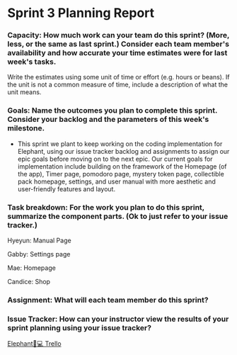 # Sprint 3 Planning Report

### Capacity: How much work can your team do this sprint? (More, less, or the same as last sprint.) Consider each team member's availability and how accurate your time estimates were for last week's tasks.
Write the estimates using some unit of time or effort (e.g. hours or beans). If the unit is not a common measure of time, include a description of what the unit means.

### Goals: Name the outcomes you plan to complete this sprint. Consider your backlog and the parameters of this week's milestone.
- This sprint we plant to keep working on the coding implementation for Elephant, using our issue tracker backlog and assignments to assign our epic goals before moving on to the next epic. Our current goals for implementation include building on the framework of the Homepage (of the app), Timer page, pomodoro page, mystery token page, collectible pack homepage, settings, and user manual with more aesthetic and user-friendly features and layout.

### Task breakdown: For the work you plan to do this sprint, summarize the component parts. (Ok to just refer to your issue tracker.)

Hyeyun: Manual Page

Gabby: Settings page

Mae: Homepage

Candice: Shop

### Assignment: What will each team member do this sprint?

### Issue Tracker: How can your instructor view the results of your sprint planning using your issue tracker?
[Elephant🐘💻 Trello](https://trello.com/b/4KAD6ca1/elephant-dev-board-%F0%9F%90%98%F0%9F%92%BB)
